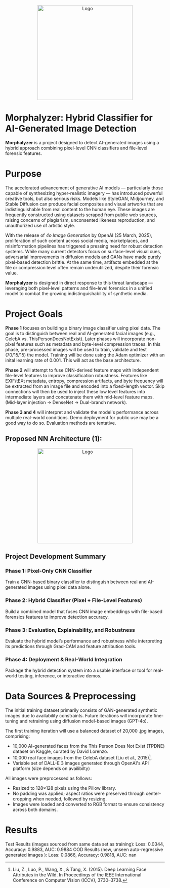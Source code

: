 <p align="center">
  <img src="assets/logo.png" alt="Logo" width="300"/>
</p>

# Morphalyzer: Hybrid Classifier for AI-Generated Image Detection

**Morphalyzer** is a project designed to detect AI-generated images using a hybrid approach combining pixel-level CNN classifiers and file-level forensic features.

# Purpose

The accelerated advancement of generative AI models — particularly those capable of synthesizing hyper-realistic imagery — has introduced powerful creative tools, but also serious risks. Models like StyleGAN, Midjourney, and Stable Diffusion can produce facial composites and visual artworks that are indistinguishable from real content to the human eye. These images are frequently constructed using datasets scraped from public web sources, raising concerns of plagiarism, unconsented likeness reproduction, and unauthorized use of artistic style.

With the release of *4o Image Generation* by OpenAI (25 March, 2025), proliferation of such content across social media, marketplaces, and misinformation pipelines has triggered a pressing need for robust detection systems. While many current detectors focus on surface-level visual cues, adversarial improvements in diffusion models and GANs have made purely pixel-based detection brittle. At the same time, artifacts embedded at the file or compression level often remain underutilized, despite their forensic value.

**Morphalyzer** is designed in direct response to this threat landscape — leveraging both pixel-level patterns and file-level forensics in a unified model to combat the growing indistinguishability of synthetic media.

# Project Goals

**Phase 1** focuses on building a binary image classifier using pixel data. The goal is to distinguish between real and AI-generated facial images (e.g., CelebA vs. ThisPersonDoesNotExist). Later phases will incorporate non-pixel features such as metadata and byte-level compression traces. In this phase, pre-processed images will be used to train, validate and test (70/15/15) the model. Training will be done using the Adam optimizer with an inital learning rate of 0.001. This will act as the base architecture. 

**Phase 2** will attempt to fuse CNN-derived feature maps with independent file-level features to improve classification robustness. Features like EXIF/tEXt metadata, entropy, compression artifacts, and byte frequency will be extracted from an image file and encoded into a fixed-length vector. Skip connections will then be used to inject these low level features into intermediate layers and concatenate them with mid-level feature maps. (Mid-layer injection -> DenseNet -> Dual-branch network).

**Phase 3 and 4** will interpret and validate the model's performance across multiple real-world conditions. Demo deployment for public use may be a good way to do so. Evaluation methods are tentative.

## Proposed NN Architecture (1):
<p align="center">
  <img src="assets/CNN.png" alt="Logo" width="300"/>
</p>

## Project Development Summary

### Phase 1: Pixel-Only CNN Classifier
Train a CNN-based binary classifier to distinguish between real and AI-generated images using pixel data alone.

### Phase 2: Hybrid Classifier (Pixel + File-Level Features)
Build a combined model that fuses CNN image embeddings with file-based forensics features to improve detection accuracy.

### Phase 3: Evaluation, Explainability, and Robustness
Evaluate the hybrid model’s performance and robustness while interpreting its predictions through Grad-CAM and feature attribution tools.

### Phase 4: Deployment & Real-World Integration
Package the hybrid detection system into a usable interface or tool for real-world testing, inference, or interactive demos.

# Data Sources & Preprocessing
The initial training dataset primarily consists of GAN-generated synthetic images due to availability constraints. Future iterations will incorporate fine-tuning and retraining using diffusion model-based images (GPT-4o).

The first training iteration will use a balanced dataset of 20,000 .jpg images, comprising:
- 10,000 AI-generated faces from the This Person Does Not Exist (TPDNE) dataset on Kaggle, curated by David Lorenzo.
- 10,000 real face images from the CelebA dataset (Liu et al., 2015)[^1].
- Variable set of DALL-E 3 images generated through OpenAI's API platform (size depends on availibilty)

[^1]: Liu, Z., Luo, P., Wang, X., & Tang, X. (2015). Deep Learning Face Attributes in the Wild. In Proceedings of the IEEE International Conference on Computer Vision (ICCV), 3730–3738.

All images were preprocessed as follows:
- Resized to 128×128 pixels using the Pillow library.
- No padding was applied; aspect ratios were preserved through center-cropping when needed, followed by resizing.
- Images were loaded and converted to RGB format to ensure consistency across both domains.

# Results
Test Results (images sourced from same data set as training): 
Loss: 0.0344, Accuracy: 0.9883, AUC: 0.9884
OOD Results (new, unseen auto-regressive generated images ): 
Loss: 0.0866, Accuracy: 0.9818, AUC: nan
